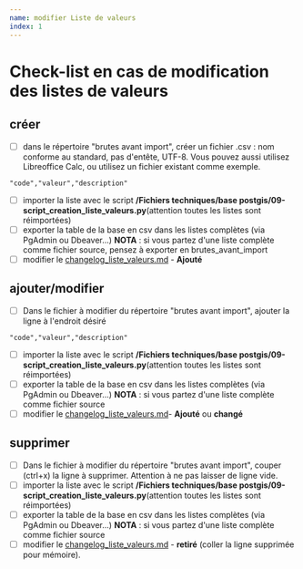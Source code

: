 ```yaml
---
name: modifier Liste de valeurs
index: 1
---
```


# Check-list en cas de modification des listes de valeurs

## créer
- [ ] dans le répertoire "brutes avant import", créer un fichier .csv : nom conforme au standard, pas d'entête, UTF-8. Vous pouvez aussi utilisez Libreoffice Calc, ou utilisez un fichier existant comme exemple.
```
"code","valeur","description"
```
- [ ] importer la liste avec le script **/Fichiers techniques/base postgis/09-script_creation_liste_valeurs.py**(attention toutes les listes sont réimportées)
- [ ] exporter la table de la base en csv dans les listes complètes (via PgAdmin ou Dbeaver...) **NOTA** : si vous partez d'une liste complète comme fichier source, pensez à exporter en brutes_avant_import
- [ ] modifier le [changelog_liste_valeurs.md](https://github.com/cnigfr/StaR-Eau/blob/fabe2ca649438047938589cb866bf66f0aad9066/changelog_liste_valeurs.md) - __Ajouté__

## ajouter/modifier
- [ ] Dans le fichier à modifier du répertoire "brutes avant import", ajouter la ligne à l'endroit désiré
```
"code","valeur","description"
```
- [ ] importer la liste avec le script **/Fichiers techniques/base postgis/09-script_creation_liste_valeurs.py**(attention toutes les listes sont réimportées)
- [ ] exporter la table de la base en csv dans les listes complètes (via PgAdmin ou Dbeaver...) **NOTA** : si vous partez d'une liste complète comme fichier source
- [ ] modifier le [changelog_liste_valeurs.md](https://github.com/cnigfr/StaR-Eau/blob/fabe2ca649438047938589cb866bf66f0aad9066/changelog_liste_valeurs.md)- __Ajouté__ ou __changé__

## supprimer
- [ ] Dans le fichier à modifier du répertoire "brutes avant import", couper (ctrl+x) la ligne à supprimer. Attention à ne pas laisser de ligne vide.
- [ ] importer la liste avec le script **/Fichiers techniques/base postgis/09-script_creation_liste_valeurs.py**(attention toutes les listes sont réimportées)
- [ ] exporter la table de la base en csv dans les listes complètes (via PgAdmin ou Dbeaver...) **NOTA** : si vous partez d'une liste complète comme fichier source
- [ ] modifier le [changelog_liste_valeurs.md](https://github.com/cnigfr/StaR-Eau/blob/fabe2ca649438047938589cb866bf66f0aad9066/changelog_liste_valeurs.md) - __retiré__ (coller la ligne supprimée pour mémoire).

